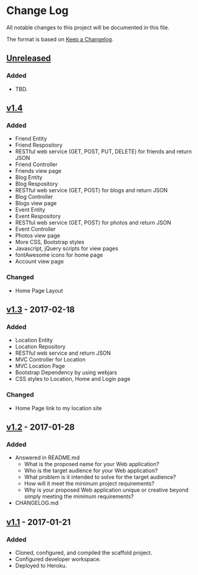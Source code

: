 # Change Log
All notable changes to this project will be documented in this file.

The format is based on [Keep a Changelog](http://keepachangelog.com/).

## [Unreleased](https://github.com/infsci2560sp17/full-stack-web-ginkgomp/compare/v1.4...HEAD)
### Added
- TBD.

## [v1.4](https://github.com/infsci2560sp17/full-stack-web-ginkgomp/compare/v1.3...v1.4)
### Added
- Friend Entity
- Friend Respository
- RESTful web service (GET, POST, PUT, DELETE) for friends and return JSON
- Friend Controller
- Friends view page
- Blog Entity
- Blog Respository
- RESTful web service (GET, POST) for blogs and return JSON
- Blog Controller
- Blogs view page
- Event Entity
- Event Respository
- RESTful web service (GET, POST) for photos and return JSON
- Event Controller
- Photos view page
- More CSS, Bootstrap styles 
- Javascript, jQuery scripts for view pages
- fontAwesome icons for home page 
- Account view page 

### Changed
- Home Page Layout


## [v1.3](https://github.com/infsci2560sp17/full-stack-web-ginkgomp/compare/v1.2...v1.3) - 2017-02-18
### Added
- Location Entity
- Location Repository
- RESTful web service and return JSON
- MVC Controller for Location
- MVC Location Page
- Bootstrap Dependency by using webjars 
- CSS styles to Location, Home and Login page

### Changed
- Home Page link to my location site


## [v1.2](https://github.com/infsci2560sp17/full-stack-web-ginkgomp/compare/v1.1...v1.2) - 2017-01-28
### Added
- Answered in README.md
    - What is the proposed name for your Web application?
    - Who is the target audience for your Web application?
    - What problem is it intended to solve for the target audience?
    - How will it meet the minimum project requirements?
    - Why is your proposed Web application unique or creative beyond simply meeting the minimum requirements?
- CHANGELOG.md 

## [v1.1](https://github.com/infsci2560sp17/full-stack-web-ginkgomp/compare/...v1.1) - 2017-01-21
### Added
- Cloned, configured, and compiled the scaffold project.
- Configured developer workspace.
- Deployed to Heroku.


